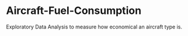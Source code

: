 # Aircraft-Fuel-Consumption
Exploratory Data Analysis to measure how economical an aircraft type is.
